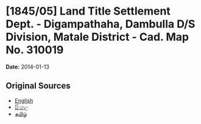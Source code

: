 # [1845/05] Land Title Settlement Dept. - Digampathaha, Dambulla D/S Division, Matale District - Cad. Map No. 310019

**Date:** 2014-01-13

## Original Sources

- [English](https://documents.gov.lk/view/extra-gazettes/2014/1/1845-05_E.pdf)
- [සිංහල](https://documents.gov.lk/view/extra-gazettes/2014/1/1845-05_S.pdf)
- [தமிழ்](https://documents.gov.lk/view/extra-gazettes/2014/1/1845-05_T.pdf)
